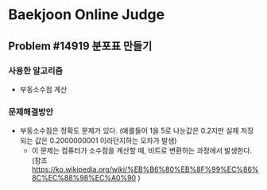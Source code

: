 Baekjoon Online Judge
=====================
## Problem #14919 분포표 만들기
### 사용한 알고리즘
* 부동소수점 계산
### 문제해결방안
* 부동소수점은 정확도 문제가 있다. (예를들어 1을 5로 나눈값은 0.2지만 실제 저장되는 값은 0.2000000001 이라던지하는 오차가 발생)
  * 이 문제는 컴퓨터가 소수점을 계산할 때, 비트로 변환하는 과정에서 발생한다. (참조 <https://ko.wikipedia.org/wiki/%EB%B6%80%EB%8F%99%EC%86%8C%EC%88%98%EC%A0%90> )
